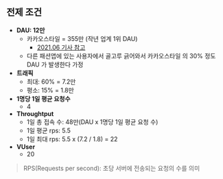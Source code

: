## 전제 조건

- __DAU: 12만__
  - 카카오스타일 = 355만 (작년 업계 1위 DAU)
    - [2021.06 기사 참고](https://www.madtimes.org/news/articleView.html?idxno=8512)
  - 다른 패션앱에 있는 사용자에서 골고루 긁어와서 카카오스타일 의 30% 정도 DAU 가 발생한다 가정
- __트래픽__
  - 최대: 60% = 7.2만
  - 평소: 15% = 1.8만
- __1명당 1일 평균 요청수__
  - 4
- __Throughtput__
  - 1일 총 접속 수: 48만(DAU x 1명당 1일 평균 요청 수)
  - 1일 평균 rps: 5.5
  - 1일 최대 rps: 5.5 x (7.2 / 1.8) = 22
- __VUser__
  - 20 

> RPS(Requests per second): 초당 서버에 전송되는 요청의 수를 의미
